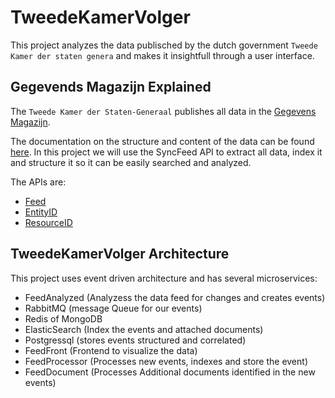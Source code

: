 # TweedeKamerVolger

This project analyzes the data publisched by the dutch government `Tweede Kamer der staten genera` and makes it insightfull through a user interface.

## Gegevends Magazijn Explained

The `Tweede Kamer der Staten-Generaal` publishes all data in the [Gegevens Magazijn](https://gegevensmagazijn.tweedekamer.nl).

The documentation on the structure and content of the data can be found [here](https://opendata.tweedekamer.nl/). In this project we will use the SyncFeed API to extract all data, index it and structure it so it can be easily searched and analyzed.

The APIs are:

* [Feed](https://gegevensmagazijn.tweedekamer.nl/SyncFeed/2.0/Feed)
* [EntityID](https://gegevensmagazijn.tweedekamer.nl/SyncFeed/2.0/Entiteiten/<id>)
* [ResourceID](https://gegevensmagazijn.tweedekamer.nl/SyncFeed/2.0/Resources/<id>)

## TweedeKamerVolger Architecture

This project uses event driven architecture and has several microservices:

* FeedAnalyzed (Analyzess the data feed for changes and creates events)
* RabbitMQ (message Queue for our events)
* Redis of MongoDB
* ElasticSearch (Index the events and attached documents)
* Postgressql (stores events structured and correlated)
* FeedFront (Frontend to visualize the data)
* FeedProcessor (Processes new events, indexes and store the event)
* FeedDocument (Processes Additional documents identified in the new events)
